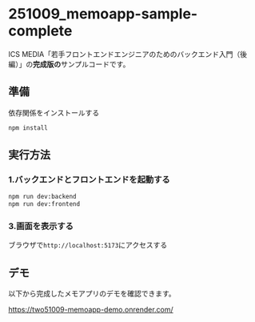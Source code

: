# 251009_memoapp-sample-complete

ICS MEDIA「若手フロントエンドエンジニアのためのバックエンド入門（後編）」の**完成版の**サンプルコードです。

## 準備

依存関係をインストールする

```bash
npm install
```

## 実行方法

### 1.バックエンドとフロントエンドを起動する

```bash
npm run dev:backend
npm run dev:frontend
```

### 3.画面を表示する

ブラウザで`http://localhost:5173`にアクセスする

## デモ

以下から完成したメモアプリのデモを確認できます。

https://two51009-memoapp-demo.onrender.com/